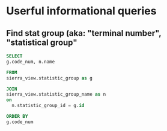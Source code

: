 # Userful informational queries


## Find stat group (aka: "terminal number", "statistical group" 
```sql
SELECT
g.code_num, n.name

FROM 
sierra_view.statistic_group as g 

JOIN
sierra_view.statistic_group_name as n
on
  n.statistic_group_id = g.id

ORDER BY 
g.code_num
```
